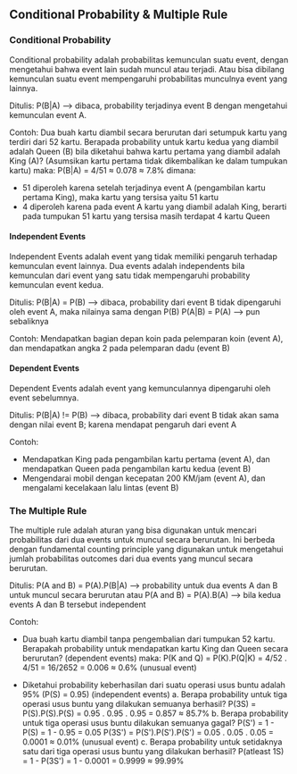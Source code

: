## Conditional Probability & Multiple Rule
### Conditional Probability
Conditional probability adalah probabilitas kemunculan suatu event, dengan mengetahui bahwa event lain sudah muncul atau terjadi. Atau bisa dibilang kemunculan suatu event mempengaruhi probabilitas munculnya event yang lainnya.

Ditulis:
P(B|A) --> dibaca, probability terjadinya event B dengan mengetahui kemunculan event A.

Contoh:
Dua buah kartu diambil secara berurutan dari setumpuk kartu yang terdiri dari 52 kartu.
Berapada probability untuk kartu kedua yang diambil adalah Queen (B) bila diketahui bahwa kartu pertama yang diambil adalah King (A)? (Asumsikan kartu pertama tidak dikembalikan ke dalam tumpukan kartu)
maka:
P(B|A) = 4/51 ≈ 0.078 ≈ 7.8%
dimana:
- 51 diperoleh karena setelah terjadinya event A (pengambilan kartu pertama King), maka kartu yang tersisa yaitu 51 kartu
- 4 diperoleh karena pada event A kartu yang diambil adalah King, berarti pada tumpukan 51 kartu yang tersisa masih terdapat 4 kartu Queen

#### Independent Events
Independent Events adalah event yang tidak memiliki pengaruh terhadap kemunculan event lainnya. Dua events adalah independents bila kemunculan dari event yang satu tidak mempengaruhi probability kemunculan event kedua.

Ditulis:
P(B|A) = P(B) --> dibaca, probability dari event B tidak dipengaruhi oleh event A, maka nilainya sama dengan P(B)
P(A|B) = P(A) --> pun sebaliknya

Contoh:
Mendapatkan bagian depan koin pada pelemparan koin (event A), dan mendapatkan angka 2 pada pelemparan dadu (event B)

#### Dependent Events
Dependent Events adalah event yang kemunculannya dipengaruhi oleh event sebelumnya.

Ditulis:
P(B|A) != P(B) --> dibaca, probability dari event B tidak akan sama dengan nilai event B; karena mendapat pengaruh dari event A

Contoh:
- Mendapatkan King pada pengambilan kartu pertama (event A), dan mendapatkan Queen pada pengambilan kartu kedua (event B)
- Mengendarai mobil dengan kecepatan 200 KM/jam (event A), dan mengalami kecelakaan lalu lintas (event B)

### The Multiple Rule
The multiple rule adalah aturan yang bisa digunakan untuk mencari probabilitas dari dua events untuk muncul secara berurutan. Ini berbeda dengan fundamental counting principle yang digunakan untuk mengetahui jumlah probabilitas outcomes dari dua events yang muncul secara berurutan.

Ditulis:
P(A and B) = P(A).P(B|A) --> probability untuk dua events A dan B untuk muncul secara berurutan
atau
P(A and B) = P(A).B(A) --> bila kedua events A dan B tersebut independent

Contoh:
- Dua buah kartu diambil tanpa pengembalian dari tumpukan 52 kartu. Berapakah probability untuk mendapatkan kartu King dan Queen secara berurutan? (dependent events)
maka:
P(K and Q) = P(K).P(Q|K)
= 4/52 . 4/51
= 16/2652
= 0.006 ≈ 0.6% (unusual event)

- Diketahui probability keberhasilan dari suatu operasi usus buntu adalah 95% (P(S) = 0.95) (independent events)
a. Berapa probability untuk tiga operasi usus buntu yang dilakukan semuanya berhasil?
P(3S) = P(S).P(S).P(S)
= 0.95 . 0.95 . 0.95
= 0.857 ≈ 85.7%
b. Berapa probability untuk tiga operasi usus buntu dilakukan semuanya gagal?
P(S') = 1 - P(S) = 1 - 0.95 = 0.05
P(3S') = P(S').P(S').P(S')
= 0.05 . 0.05 . 0.05
= 0.0001 ≈ 0.01% (unusual event)
c. Berapa probability untuk setidaknya satu dari tiga operasi usus buntu yang dilakukan berhasil?
P(atleast 1S) = 1 - P(3S')
= 1 - 0.0001
= 0.9999 ≈ 99.99%